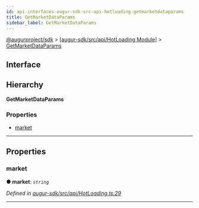 ```yaml
---
id: api-interfaces-augur-sdk-src-api-hotloading-getmarketdataparams
title: GetMarketDataParams
sidebar_label: GetMarketDataParams
---
```


[@augurproject/sdk](api-readme.md) > [[augur-sdk/src/api/HotLoading Module]](api-modules-augur-sdk-src-api-hotloading-module.md) > [GetMarketDataParams](api-interfaces-augur-sdk-src-api-hotloading-getmarketdataparams.md)

## Interface

## Hierarchy

**GetMarketDataParams**

### Properties

* [market](api-interfaces-augur-sdk-src-api-hotloading-getmarketdataparams.md#market)

---

## Properties

<a id="market"></a>

###  market

**● market**: *`string`*

*Defined in [augur-sdk/src/api/HotLoading.ts:29](https://github.com/AugurProject/augur/blob/3727cd4ec9/packages/augur-sdk/src/api/HotLoading.ts#L29)*

___

